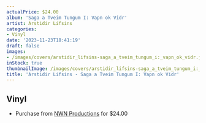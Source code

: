 ```yaml
---
actualPrice: $24.00
album: 'Saga a Tveim Tungum I: Vapn ok Vidr'
artist: Arstidir Lifsins
categories:
- Vinyl
date: '2023-11-23T18:41:19'
draft: false
images:
- /images/covers/arstidir_lifsins-saga_a_tveim_tungum_i:_vapn_ok_vidr.jpg
inStock: true
thumbnailImage: /images/covers/arstidir_lifsins-saga_a_tveim_tungum_i:_vapn_ok_vidr-thumb.jpg
title: 'Arstidir Lifsins - Saga a Tveim Tungum I: Vapn ok Vidr'
---
```


## Vinyl
* Purchase from [NWN Productions](http://shop.nwnprod.com/index.php?route=product/product&path=75&product_id=36003&sort=pd.name&order=ASC) for $24.00
